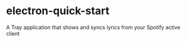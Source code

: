 # electron-quick-start

A Tray application that shows and syncs lyrics from your Spotify active client
